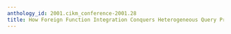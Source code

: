 ```yaml
---
anthology_id: 2001.cikm_conference-2001.28
title: How Foreign Function Integration Conquers Heterogeneous Query Processing
---
```

